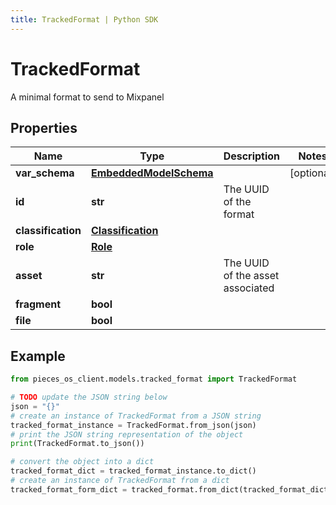 ```yaml
---
title: TrackedFormat | Python SDK
---
```


# TrackedFormat

A minimal format to send to Mixpanel

## Properties

Name | Type | Description | Notes
------------ | ------------- | ------------- | -------------
**var_schema** | [**EmbeddedModelSchema**](EmbeddedModelSchema) |  | [optional] 
**id** | **str** | The UUID of the format | 
**classification** | [**Classification**](Classification) |  | 
**role** | [**Role**](Role) |  | 
**asset** | **str** | The UUID of the asset associated | 
**fragment** | **bool** |  | 
**file** | **bool** |  | 

## Example

```python
from pieces_os_client.models.tracked_format import TrackedFormat

# TODO update the JSON string below
json = "{}"
# create an instance of TrackedFormat from a JSON string
tracked_format_instance = TrackedFormat.from_json(json)
# print the JSON string representation of the object
print(TrackedFormat.to_json())

# convert the object into a dict
tracked_format_dict = tracked_format_instance.to_dict()
# create an instance of TrackedFormat from a dict
tracked_format_form_dict = tracked_format.from_dict(tracked_format_dict)
```



